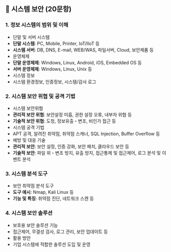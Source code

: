 ## 📂 시스템 보안 (20문항)


### 1. 정보 시스템의 범위 및 이해
- 단말 및 서버 시스템
- **단말 시스템**: PC, Mobile, Printer, IoT/IIoT 등
- **시스템 서버**: DB, DNS, E-mail, WEB/WAS, 파일서버, Cloud, 보안제품 등
- 운영체제
- **단말 운영체제**: Windows, Linux, Android, iOS, Embedded OS 등
- **서버 운영체제**: Windows, Linux, Unix 등
- 시스템 정보
- 시스템 환경정보, 인증정보, 시스템/감사 로그

### 2. 시스템 보안 위협 및 공격 기법
- 시스템 보안위협
- **관리적 보안 위협**: 보안설정 미흡, 권한 설정 오류, 내부자 위협 등
- **기술적 보안 위협**: 도청, 정보유출・변조, 비인가 접근 등
- 시스템 공격 기법
- APT 공격, 알려진 취약점, 취약점 스캐너, SQL Injection, Buffer Overflow 등
- 예방 및 대응 기술
- **관리적 보안**: 보안 설정, 인증 강화, 보안 패치, 클라우드 보안 등
- **기술적 보안**: 파일 위・변조 방지, 유출 방지, 접근통제 및 접근제어, 로그 분석 및 이벤트 분석

### 3. 시스템 분석 도구
- 보안 취약점 분석 도구
- **도구 예시**: Nmap, Kali Linux 등
- **기능 및 특징**: 취약점 진단, 네트워크 스캔 등

### 4. 시스템 보안 솔루션
- 보호용 보안 솔루션 기능
- 접근제어, 무결성 검사, 로그 관리, 보안 업데이트 등
- 활용 방안
- 기업 시스템에 적합한 솔루션 도입 및 운영